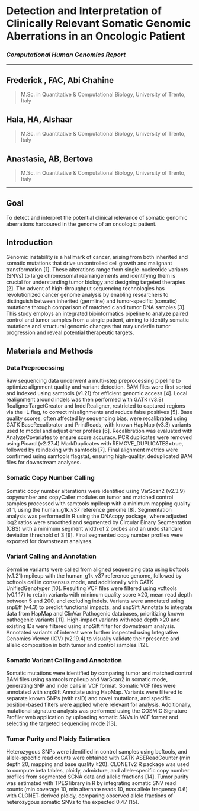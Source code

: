 # Detection and Interpretation of Clinically Relevant Somatic Genomic Aberrations in an Oncologic Patient
### _Computational Human Genomics Report_

---
## Frederick , FAC, Abi Chahine
> M.Sc. in Quantitative & Computational Biology, University of Trento, Italy
## Hala, HA, Alshaar
> M.Sc. in Quantitative & Computational Biology, University of Trento, Italy 
## Anastasia, AB, Bertova
> M.Sc. in Quantitative & Computational Biology, University of Trento, Italy

---  

## Goal  

To detect and interpret the potential clinical relevance of somatic genomic aberrations harboured in
the genome of an oncologic patient.

## Introduction  

Genomic instability is a hallmark of cancer, arising from both inherited and somatic mutations that drive uncontrolled cell growth and malignant transformation [1]. These alterations range from single-nucleotide variants (SNVs) to large chromosomal rearrangements and identifying them is crucial for understanding tumor biology and designing targeted therapies [2]. The advent of high-throughput sequencing technologies has revolutionized cancer genome analysis by enabling researchers to distinguish between inherited (germline) and tumor-specific (somatic) mutations through comparison of matched c and tumor DNA samples [3]. This study employs an integrated bioinformatics pipeline to analyze paired control and tumor samples from a single patient, aiming to identify somatic mutations and structural genomic changes that may underlie tumor progression and reveal potential therapeutic targets.  

## Materials and Methods  

### Data Preprocessing  

Raw sequencing data underwent a multi-step preprocessing pipeline to optimize alignment quality and variant detection. BAM files were first sorted and indexed using samtools (v1.21) for efficient genomic access [4]. Local realignment around indels was then performed with GATK (v3.8) RealignerTargetCreator and IndelRealigner, restricted to captured regions via the -L flag, to correct misalignments and reduce false positives [5]. Base quality scores, often affected by sequencing bias, were recalibrated using GATK BaseRecalibrator and PrintReads, with known HapMap (v3.3) variants used to model and adjust error profiles [6]. Recalibration was evaluated with AnalyzeCovariates to ensure score accuracy. PCR duplicates were removed using Picard (v2.27.4) MarkDuplicates with REMOVE_DUPLICATES=true, followed by reindexing with samtools [7]. Final alignment metrics were confirmed using samtools flagstat, ensuring high-quality, deduplicated BAM files for downstream analyses.  

### Somatic Copy Number Calling  

Somatic copy number alterations were identified using VarScan2 (v2.3.9) copynumber and copyCaller modules on tumor and matched control samples processed with samtools mpileup with a minimum mapping quality of 1, using the human_g1k_v37 reference genome [8]. Segmentation analysis was performed in R using the DNAcopy package, where adjusted log2 ratios were smoothed and segmented by Circular Binary Segmentation (CBS) with a minimum segment width of 2 probes and an undo standard deviation threshold of 3 [9]. Final segmented copy number profiles were exported for downstream analyses.  

### Variant Calling and Annotation  

Germline variants were called from aligned sequencing data using bcftools (v.1.21) mpileup with the human_g1k_v37 reference genome, followed by bcftools call in consensus mode, and additionally with GATK UnifiedGenotyper [10]. Resulting VCF files were filtered using vcftools (v0.1.17) to retain variants with minimum quality score ≥20, mean read depth between 5 and 200, and excluding indels. Variants were annotated using snpEff (v4.3) to predict functional impacts, and snpSift Annotate to integrate data from HapMap and ClinVar Pathogenic databases, prioritizing known pathogenic variants [11]. High-impact variants with read depth >20 and existing IDs were filtered using snpSift filter for downstream analysis. Annotated variants of interest were further inspected using Integrative Genomics Viewer (IGV) (v2.19.4) to visually validate their presence and allelic composition in both tumor and control samples [12].  

### Somatic Variant Calling and Annotation  

Somatic mutations were identified by comparing tumor and matched control BAM files using samtools mpileup and VarScan2 in somatic mode, generating SNP and indel calls in VCF format. Somatic VCF files were annotated with snpSift Annotate using HapMap. Variants were filtered to separate known SNPs (with rsID) and novel mutations, and specific position-based filters were applied where relevant for analysis. Additionally, mutational signature analysis was performed using the COSMIC Signature Profiler web application by uploading somatic SNVs in VCF format and selecting the targeted sequencing mode [13].  

### Tumor Purity and Ploidy Estimation  

Heterozygous SNPs were identified in control samples using bcftools, and allele-specific read counts were obtained with GATK ASEReadCounter (min depth 20, mapping and base quality ≥20). CLONETv2 R package was used to compute beta tables, ploidy, admixture, and allele-specific copy number profiles from segmented SCNA data and allelic fractions [14]. Tumor purity was estimated with TPES library in R by integrating somatic SNV read counts (min coverage 10, min alternate reads 10, max allele frequency 0.6) with CLONET-derived ploidy, comparing observed allele fractions of heterozygous somatic SNVs to the expected 0.47 [15].  


